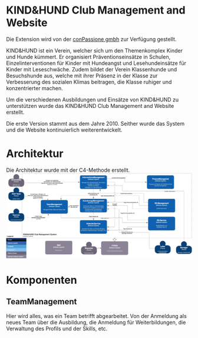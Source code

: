 # KIND&HUND Club Management and Website

Die Extension wird von der [conPassione gmbh](https://www.conpassione.ch) zur Verfügung gestellt.

KIND&HUND ist ein Verein, welcher sich um den Themenkomplex Kinder und Hunde
kümmert. Er organisiert Präventionseinsätze in Schulen, Einzelinterventionen
für Kinder mit Hundeangst und Lesehundeinsätze für Kinder mit Leseschwäche.
Zudem bildet der Verein Klassenhunde und Besuchshunde aus, welche mit ihrer
Präsenz in der Klasse zur Verbesserung des sozialen Klimas beitragen, die
Klasse ruhiger und konzentrierter machen.

Um die verschiedenen Ausbildungen und Einsätze von KIND&HUND zu unterstützen
wurde das KIND&HUND Club Management and Website erstellt.

Die erste Version stammt aus dem Jahre 2010. Seither wurde das System und
die Website kontinuierlich weiterentwickelt.

# Architektur
Die Architektur wurde mit der C4-Methode erstellt.
![Systemarchitektur KuH-CMaW](Systemuebersicht.webp)

# Komponenten
## TeamManagement
Hier wird alles, was ein Team betrifft abgearbeitet. Von der Anmeldung als
neues Team über die Ausbildung, die Anmeldung für Weiterbildungen, die
Verwaltung des Profils und der Skills, etc.
